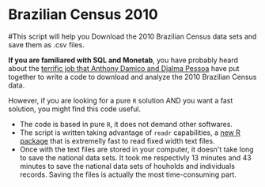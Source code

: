 # Brazilian Census 2010
#This script will help you Download the 2010 Brazilian Census data sets and save them as .csv files. 

**If you are familiared with SQL and Monetab**, you have probably heard about the [terrific job that Anthony Damico and Djalma Pessoa](http://www.asdfree.com/2014/05/analyze-censo-demografico-no-brasil.html) have put together to write a code to download and analyze the 2010 Brazilian Census data.


However, if you are looking for a pure `R` solution AND you want a fast solution, you might find this code useful.

- The code is based in pure `R`, it does not demand other softwares. 
- The script is written taking advantage of `readr` capabilities, a [new R package](http://blog.rstudio.org/2015/04/09/readr-0-1-0/) that is extremelly fast to read fixed width text files. 
- Once with the text files are stored in your computer, it doesn't take long to save the national data sets. It took me respectivly 13 minutes and 43 minutes to save the national data sets of houholds and individuals records. Saving the files is actually the most time-consuming part.




